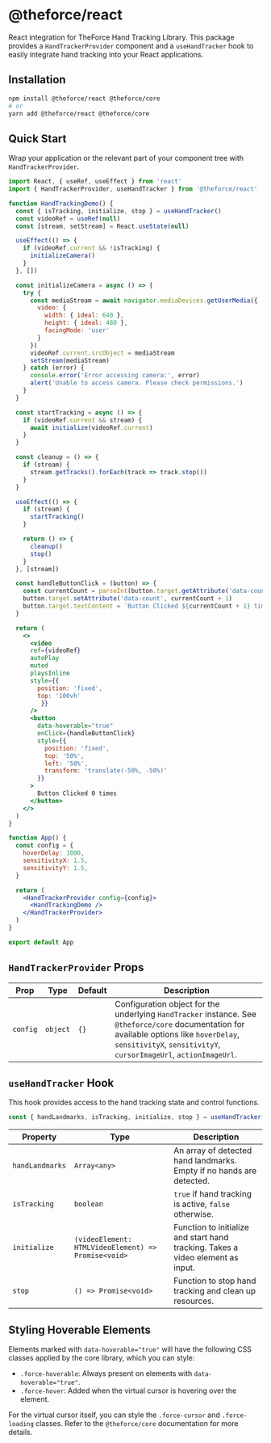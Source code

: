 # @theforce/react

React integration for TheForce Hand Tracking Library. This package provides a `HandTrackerProvider` component and a `useHandTracker` hook to easily integrate hand tracking into your React applications.

## Installation

```bash
npm install @theforce/react @theforce/core
# or
yarn add @theforce/react @theforce/core
```

## Quick Start

Wrap your application or the relevant part of your component tree with `HandTrackerProvider`.

```jsx
import React, { useRef, useEffect } from 'react'
import { HandTrackerProvider, useHandTracker } from '@theforce/react'

function HandTrackingDemo() {
  const { isTracking, initialize, stop } = useHandTracker()
  const videoRef = useRef(null)
  const [stream, setStream] = React.useState(null)

  useEffect(() => {
    if (videoRef.current && !isTracking) {
      initializeCamera()
    }
  }, [])

  const initializeCamera = async () => {
    try {
      const mediaStream = await navigator.mediaDevices.getUserMedia({
        video: {
          width: { ideal: 640 },
          height: { ideal: 480 },
          facingMode: 'user'
        }
      })
      videoRef.current.srcObject = mediaStream
      setStream(mediaStream)
    } catch (error) {
      console.error('Error accessing camera:', error)
      alert('Unable to access camera. Please check permissions.')
    }
  }

  const startTracking = async () => {
    if (videoRef.current && stream) {
      await initialize(videoRef.current)
    }
  }

  const cleanup = () => {
    if (stream) {
      stream.getTracks().forEach(track => track.stop())
    }
  }

  useEffect(() => {
    if (stream) {
      startTracking()
    }

    return () => {
      cleanup()
      stop()
    }
  }, [stream])

  const handleButtonClick = (button) => {
    const currentCount = parseInt(button.target.getAttribute('data-count') || '0', 10)
    button.target.setAttribute('data-count', currentCount + 1)
    button.target.textContent = `Button Clicked ${currentCount + 1} times`
  }

  return (
    <>
      <video 
      ref={videoRef} 
      autoPlay 
      muted 
      playsInline
      style={{ 
        position: 'fixed', 
        top: '100vh'
         }}
      />
      <button
        data-hoverable="true"
        onClick={handleButtonClick}
        style={{
          position: 'fixed',
          top: '50%',
          left: '50%',
          transform: 'translate(-50%, -50%)'
        }}
      >
        Button Clicked 0 times
      </button>
    </>
  )
}

function App() {
  const config = {
    hoverDelay: 1000,
    sensitivityX: 1.5,
    sensitivityY: 1.5,
  }

  return (
    <HandTrackerProvider config={config}>
      <HandTrackingDemo />
    </HandTrackerProvider>
  )
}

export default App
```

## `HandTrackerProvider` Props

| Prop   | Type   | Default | Description                                           |
| ------ | ------ | ------- | ----------------------------------------------------- |
| `config` | `object` | `{}`      | Configuration object for the underlying `HandTracker` instance. See `@theforce/core` documentation for available options like `hoverDelay`, `sensitivityX`, `sensitivityY`, `cursorImageUrl`, `actionImageUrl`. |

## `useHandTracker` Hook

This hook provides access to the hand tracking state and control functions.

```javascript
const { handLandmarks, isTracking, initialize, stop } = useHandTracker();
```

| Property        | Type      | Description                                           |
| --------------- | --------- | ----------------------------------------------------- |
| `handLandmarks` | `Array<any>` | An array of detected hand landmarks. Empty if no hands are detected. |
| `isTracking`    | `boolean` | `true` if hand tracking is active, `false` otherwise. |
| `initialize`    | `(videoElement: HTMLVideoElement) => Promise<void>` | Function to initialize and start hand tracking. Takes a video element as input. |
| `stop`          | `() => Promise<void>` | Function to stop hand tracking and clean up resources. |

## Styling Hoverable Elements

Elements marked with `data-hoverable="true"` will have the following CSS classes applied by the core library, which you can style:

-   `.force-hoverable`: Always present on elements with `data-hoverable="true"`.
-   `.force-hover`: Added when the virtual cursor is hovering over the element.

For the virtual cursor itself, you can style the `.force-cursor` and `.force-loading` classes. Refer to the `@theforce/core` documentation for more details.
